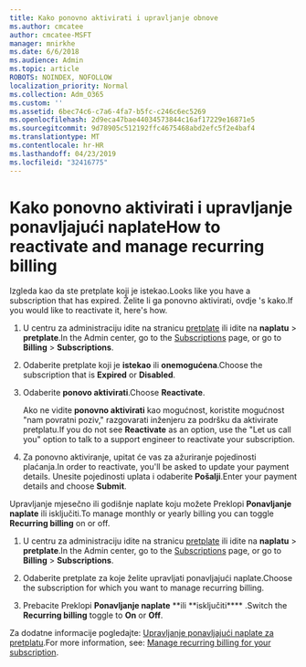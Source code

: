 ```yaml
---
title: Kako ponovno aktivirati i upravljanje obnove
ms.author: cmcatee
author: cmcatee-MSFT
manager: mnirkhe
ms.date: 6/6/2018
ms.audience: Admin
ms.topic: article
ROBOTS: NOINDEX, NOFOLLOW
localization_priority: Normal
ms.collection: Adm_O365
ms.custom: ''
ms.assetid: 6bec74c6-c7a6-4fa7-b5fc-c246c6ec5269
ms.openlocfilehash: 2d9eca47bae44034573844c16af17229e16871e5
ms.sourcegitcommit: 9d78905c512192ffc4675468abd2efc5f2e4baf4
ms.translationtype: MT
ms.contentlocale: hr-HR
ms.lasthandoff: 04/23/2019
ms.locfileid: "32416775"
---
```

# <a name="how-to-reactivate-and-manage-recurring-billing"></a><span data-ttu-id="b21d4-102">Kako ponovno aktivirati i upravljanje ponavljajući naplate</span><span class="sxs-lookup"><span data-stu-id="b21d4-102">How to reactivate and manage recurring billing</span></span>

<span data-ttu-id="b21d4-103">Izgleda kao da ste pretplate koji je istekao.</span><span class="sxs-lookup"><span data-stu-id="b21d4-103">Looks like you have a subscription that has expired.</span></span> <span data-ttu-id="b21d4-104">Želite li ga ponovno aktivirati, ovdje 's kako.</span><span class="sxs-lookup"><span data-stu-id="b21d4-104">If you would like to reactivate it, here's how.</span></span>
  
1. <span data-ttu-id="b21d4-105">U centru za administraciju idite na stranicu [pretplate](https://go.microsoft.com/fwlink/p/?linkid=842054) ili idite na **naplatu** \> **pretplate**.</span><span class="sxs-lookup"><span data-stu-id="b21d4-105">In the Admin center, go to the [Subscriptions](https://go.microsoft.com/fwlink/p/?linkid=842054) page, or go to **Billing** \> **Subscriptions**.</span></span>
    
2. <span data-ttu-id="b21d4-106">Odaberite pretplate koji je **istekao** ili **onemogućena**.</span><span class="sxs-lookup"><span data-stu-id="b21d4-106">Choose the subscription that is **Expired** or **Disabled**.</span></span>
    
3. <span data-ttu-id="b21d4-107">Odaberite **ponovo aktivirati**.</span><span class="sxs-lookup"><span data-stu-id="b21d4-107">Choose **Reactivate**.</span></span>
    
    <span data-ttu-id="b21d4-108">Ako ne vidite **ponovno aktivirati** kao mogućnost, koristite mogućnost "nam povratni poziv," razgovarati inženjeru za podršku da aktivirate pretplatu.</span><span class="sxs-lookup"><span data-stu-id="b21d4-108">If you do not see **Reactivate** as an option, use the "Let us call you" option to talk to a support engineer to reactivate your subscription.</span></span> 
    
4. <span data-ttu-id="b21d4-109">Za ponovno aktiviranje, upitat će vas za ažuriranje pojedinosti plaćanja.</span><span class="sxs-lookup"><span data-stu-id="b21d4-109">In order to reactivate, you'll be asked to update your payment details.</span></span> <span data-ttu-id="b21d4-110">Unesite pojedinosti uplata i odaberite **Pošalji**.</span><span class="sxs-lookup"><span data-stu-id="b21d4-110">Enter your payment details and choose **Submit**.</span></span>
    
<span data-ttu-id="b21d4-111">Upravljanje mjesečno ili godišnje naplate koju možete Preklopi **Ponavljanje naplate** ili isključiti.</span><span class="sxs-lookup"><span data-stu-id="b21d4-111">To manage monthly or yearly billing you can toggle **Recurring billing** on or off.</span></span> 
  
1. <span data-ttu-id="b21d4-112">U centru za administraciju idite na stranicu [pretplate](https://go.microsoft.com/fwlink/p/?linkid=842054) ili idite na **naplatu** \> **pretplate**.</span><span class="sxs-lookup"><span data-stu-id="b21d4-112">In the Admin center, go to the [Subscriptions](https://go.microsoft.com/fwlink/p/?linkid=842054) page, or go to **Billing** \> **Subscriptions**.</span></span>
    
2. <span data-ttu-id="b21d4-113">Odaberite pretplate za koje želite upravljati ponavljajući naplate.</span><span class="sxs-lookup"><span data-stu-id="b21d4-113">Choose the subscription for which you want to manage recurring billing.</span></span>
    
3. <span data-ttu-id="b21d4-114">Prebacite Preklopi **Ponavljanje naplate** \*\*ili \*\*isključiti\*\*\*\* .</span><span class="sxs-lookup"><span data-stu-id="b21d4-114">Switch the **Recurring billing** toggle to **On** or **Off**.</span></span>
    
<span data-ttu-id="b21d4-115">Za dodatne informacije pogledajte: [Upravljanje ponavljajući naplate za pretplatu](https://support.office.com/article/8d83b530-f4ca-47f6-a666-e5791cbacc7e).</span><span class="sxs-lookup"><span data-stu-id="b21d4-115">For more information, see: [Manage recurring billing for your subscription](https://support.office.com/article/8d83b530-f4ca-47f6-a666-e5791cbacc7e).</span></span>
  

